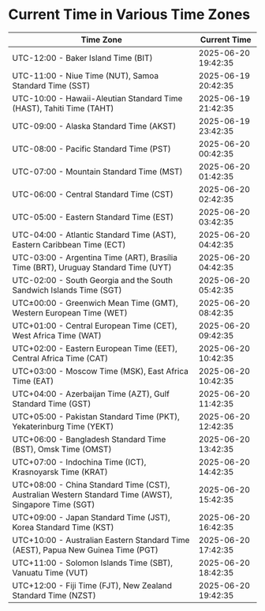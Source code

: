 # Current Time in Various Time Zones

| Time Zone | Current Time |
|-----------|--------------|
| UTC-12:00 - Baker Island Time (BIT) | 2025-06-20 19:42:35 |
| UTC-11:00 - Niue Time (NUT), Samoa Standard Time (SST) | 2025-06-19 20:42:35 |
| UTC-10:00 - Hawaii-Aleutian Standard Time (HAST), Tahiti Time (TAHT) | 2025-06-19 21:42:35 |
| UTC-09:00 - Alaska Standard Time (AKST) | 2025-06-19 23:42:35 |
| UTC-08:00 - Pacific Standard Time (PST) | 2025-06-20 00:42:35 |
| UTC-07:00 - Mountain Standard Time (MST) | 2025-06-20 01:42:35 |
| UTC-06:00 - Central Standard Time (CST) | 2025-06-20 02:42:35 |
| UTC-05:00 - Eastern Standard Time (EST) | 2025-06-20 03:42:35 |
| UTC-04:00 - Atlantic Standard Time (AST), Eastern Caribbean Time (ECT) | 2025-06-20 04:42:35 |
| UTC-03:00 - Argentina Time (ART), Brasília Time (BRT), Uruguay Standard Time (UYT) | 2025-06-20 04:42:35 |
| UTC-02:00 - South Georgia and the South Sandwich Islands Time (SGT) | 2025-06-20 05:42:35 |
| UTC±00:00 - Greenwich Mean Time (GMT), Western European Time (WET) | 2025-06-20 08:42:35 |
| UTC+01:00 - Central European Time (CET), West Africa Time (WAT) | 2025-06-20 09:42:35 |
| UTC+02:00 - Eastern European Time (EET), Central Africa Time (CAT) | 2025-06-20 10:42:35 |
| UTC+03:00 - Moscow Time (MSK), East Africa Time (EAT) | 2025-06-20 10:42:35 |
| UTC+04:00 - Azerbaijan Time (AZT), Gulf Standard Time (GST) | 2025-06-20 11:42:35 |
| UTC+05:00 - Pakistan Standard Time (PKT), Yekaterinburg Time (YEKT) | 2025-06-20 12:42:35 |
| UTC+06:00 - Bangladesh Standard Time (BST), Omsk Time (OMST) | 2025-06-20 13:42:35 |
| UTC+07:00 - Indochina Time (ICT), Krasnoyarsk Time (KRAT) | 2025-06-20 14:42:35 |
| UTC+08:00 - China Standard Time (CST), Australian Western Standard Time (AWST), Singapore Time (SGT) | 2025-06-20 15:42:35 |
| UTC+09:00 - Japan Standard Time (JST), Korea Standard Time (KST) | 2025-06-20 16:42:35 |
| UTC+10:00 - Australian Eastern Standard Time (AEST), Papua New Guinea Time (PGT) | 2025-06-20 17:42:35 |
| UTC+11:00 - Solomon Islands Time (SBT), Vanuatu Time (VUT) | 2025-06-20 18:42:35 |
| UTC+12:00 - Fiji Time (FJT), New Zealand Standard Time (NZST) | 2025-06-20 19:42:35 |
